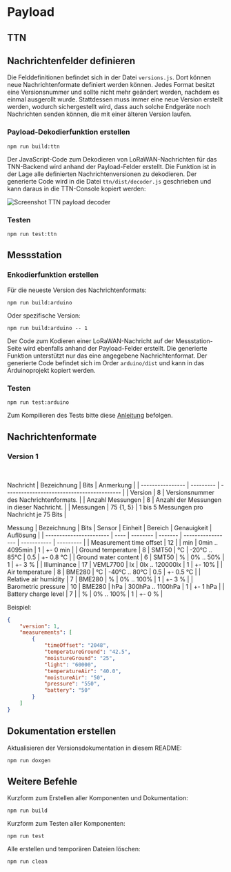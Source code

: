 # Payload

## TTN

## Nachrichtenfelder definieren

Die Felddefinitionen befindet sich in der Datei `versions.js`. Dort können neue Nachrichtenformate definiert werden können. Jedes Format besitzt eine Versionsnummer und sollte nicht mehr geändert werden, nachdem es einmal ausgerollt wurde. Stattdessen muss immer eine neue Version erstellt werden, wodurch sichergestellt wird, dass auch solche Endgeräte noch Nachrichten senden können, die mit einer älteren Version laufen.

### Payload-Dekodierfunktion erstellen

```
npm run build:ttn
```

Der JavaScript-Code zum Dekodieren von LoRaWAN-Nachrichten für das TNN-Backend wird anhand der Payload-Felder erstellt. Die Funktion ist in der Lage alle definierten Nachrichtenversionen zu dekodieren. Der generierte Code wird in die Datei `ttn/dist/decoder.js` geschrieben und kann daraus in die TTN-Console kopiert werden: 

![Screenshot TTN payload decoder](https://git.it.hs-heilbronn.de/jemaier/lorawan-akdt-hw/-/raw/develop/Payload/assets/screen-payload-decoder.jpg)

### Testen

```
npm run test:ttn
```

## Messstation

### Enkodierfunktion erstellen

Für die neueste Version des Nachrichtenformats:
```
npm run build:arduino
```

Oder spezifische Version:
```
npm run build:arduino -- 1
```

Der Code zum Kodieren einer LoRaWAN-Nachricht auf der Messstation-Seite wird ebenfalls anhand der Payload-Felder erstellt. Die generierte Funktion unterstützt nur das eine angegebene Nachrichtenformat. Der generierte Code befindet sich im Order `arduino/dist` und kann in das Arduinoprojekt kopiert werden.

### Testen

```
npm run test:arduino
```

Zum Kompilieren des Tests bitte diese [Anleitung](https://code.visualstudio.com/docs/cpp/config-msvc) befolgen.

## Nachrichtenformate
<!---#VERSIONS--->

### Version 1
<br>

Nachricht
| Bezeichnung      | Bits      | Anmerkung                                  |
| ---------------- | --------- | ------------------------------------------ |
| Version          | 8         | Versionsnummer des Nachrichtenformats.     |
| Anzahl Messungen | 8         | Anzahl der Messungen in dieser Nachricht.  |
| Messungen        | 75 {1, 5} | 1 bis 5 Messungen pro Nachricht je 75 Bits |
<br>

Messung
| Bezeichnung             | Bits | Sensor   | Einheit | Bereich           | Genauigkeit | Auflösung |
| ----------------------- | ---- | -------- | ------- | ----------------- | ----------- | --------- |
| Measurement time offset | 12   |          | min     | 0min .. 4095min   | 1           | +- 0 min  |
| Ground temperature      | 8    | SMT50    | °C      | -20°C .. 85°C     | 0.5         | +- 0.8 °C |
| Ground water content    | 6    | SMT50    | %       | 0% .. 50%         | 1           | +- 3 %    |
| Illuminance             | 17   | VEML7700 | lx      | 0lx .. 120000lx   | 1           | +- 10%    |
| Air temperature         | 8    | BME280   | °C      | -40°C .. 80°C     | 0.5         | +- 0.5 °C |
| Relative air humidity   | 7    | BME280   | %       | 0% .. 100%        | 1           | +- 3 %    |
| Barometric pressure     | 10   | BME280   | hPa     | 300hPa .. 1100hPa | 1           | +- 1 hPa  |
| Battery charge level    | 7    |          | %       | 0% .. 100%        | 1           | +- 0 %    |
<br>

Beispiel:
```json
{
    "version": 1,
    "measurements": [
        {
            "timeOffset": "2048",
            "temperatureGround": "42.5",
            "moistureGround": "25",
            "light": "60000",
            "temperatureAir": "40.0",
            "moistureAir": "50",
            "pressure": "550",
            "battery": "50"
        }
    ]
}
```
<!---#ENDVERSIONS--->

## Dokumentation erstellen

Aktualisieren der Versionsdokumentation in diesem README:
```
npm run doxgen
```

## Weitere Befehle

Kurzform zum Erstellen aller Komponenten und Dokumentation:
```
npm run build
```

Kurzform zum Testen aller Komponenten:
```
npm run test
```

Alle erstellen und temporären Dateien löschen:
```
npm run clean
```